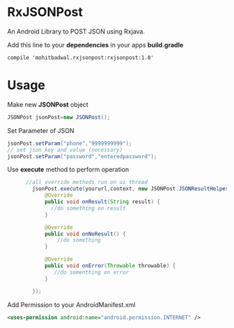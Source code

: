 # RxJSONPost
An Android Library to POST JSON using Rxjava.

Add this line to your <b>dependencies</b> in your apps <b>build.gradle</b>

<code>compile 'mohitbadwal.rxjsonpost:rxjsonpost:1.0'</code>

# Usage
Make new <b>JSONPost</b> object

```java  
JSONPost jsonPost=new JSONPost();
```

  Set Parameter of JSON

  ```java
jsonPost.setParam("phone","9999999999");
// set json key and value (necessary)
jsonPost.setParam("password","enteredpassword");
  ```
  Use <b>execute</b> method to perform operation
```java
      //all override methods run on ui thread
        jsonPost.execute(yoururl,context, new JSONPost.JSONResultHelper() {
            @Override
            public void onResult(String result) {
              //do something on result
            }

            @Override
            public void onNoResult() {
                //do something
            }

            @Override
            public void onError(Throwable throwable) {
               //do somenthing on error
            }

        });
```

Add Permission to your AndroidManifest.xml
```xml
<uses-permission android:name="android.permission.INTERNET" />
```
